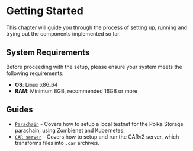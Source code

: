 # Getting Started

This chapter will guide you through the process of setting up, running and trying out the components implemented so far.

## System Requirements

Before proceeding with the setup, please ensure your system meets the following requirements:

- **OS**: Linux x86_64
- **RAM**: Minimum 8GB, recommended 16GB or more

## Guides

- [`Parachain`](parachain-zombienet.md) - Covers how to setup a local testnet for the Polka Storage parachain, using Zombienet and Kubernetes.
- [`CAR server`](car-server.md) - Covers how to setup and run the CARv2 server, which transforms files into `.car` archives.
